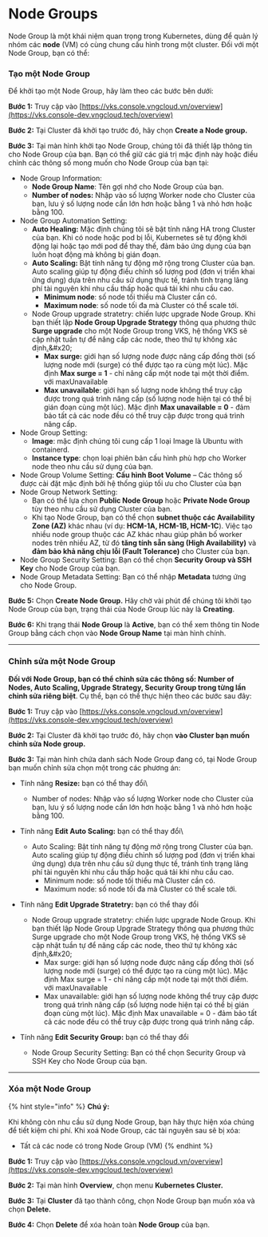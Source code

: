 # Node Groups

Node Group là một khái niệm quan trọng trong Kubernetes, dùng để quản lý nhóm các **node** (VM) có cùng chung cấu hình trong một cluster. Đối với một Node Group, bạn có thể:

### Tạo một Node Group <a href="#nodegroups-taomotnodegroup" id="nodegroups-taomotnodegroup"></a>

Để khởi tạo một Node Group, hãy làm theo các bước bên dưới:

**Bước 1:** Truy cập vào [https://vks.console.vngcloud.vn/overview](https://vks.console-dev.vngcloud.tech/overview)

**Bước 2:** Tại Cluster đã khởi tạo trước đó, hãy chọn **Create a Node group.**

**Bước 3:** Tại màn hình khởi tạo Node Group, chúng tôi đã thiết lập thông tin cho Node Group của bạn. Bạn có thể giữ các giá trị mặc định này hoặc điều chỉnh các thông số mong muốn cho Node Group của bạn tại:

* Node Group Information:
  * **Node Group Name**: Tên gợi nhớ cho Node Group của bạn.&#x20;
  * **Number of nodes:** Nhập vào số lượng Worker node cho Cluster của bạn, lưu ý số lượng node cần lớn hơn hoặc bằng 1 và nhỏ hơn hoặc bằng 100.
* Node Group Automation Setting:
  * **Auto Healing:** Mặc định chúng tôi sẽ bật tính năng HA trong Cluster của bạn. Khi có node hoặc pod bị lỗi, Kubernetes sẽ tự động khởi động lại hoặc tạo mới pod để thay thế, đảm bảo ứng dụng của bạn luôn hoạt động mà không bị gián đoạn.
  * **Auto Scaling:** Bật tính năng tự động mở rộng trong Cluster của bạn. Auto scaling giúp tự động điều chỉnh số lượng pod (đơn vị triển khai ứng dụng) dựa trên nhu cầu sử dụng thực tế, tránh tình trạng lãng phí tài nguyên khi nhu cầu thấp hoặc quá tải khi nhu cầu cao.
    * **Minimum node**: số node tối thiểu mà Cluster cần có.
    * **Maximum node**: số node tối đa mà Cluster có thể scale tới.
  * Node Group upgrade stratetry: chiến lược upgrade Node Group. Khi bạn thiết lập **Node Group Upgrade Strategy** thông qua phương thức **Surge upgrade** cho một Node Group trong VKS, hệ thống VKS sẽ cập nhật tuần tự để nâng cấp các node, theo thứ tự không xác định[.](https://cloud.google.com/kubernetes-engine/docs/concepts/node-pool-upgrade-strategies.)&#x20;
    * **Max surge:** giới hạn số lượng node được nâng cấp đồng thời (số lượng node mới (surge) có thể được tạo ra cùng một lúc). Mặc định **Max surge = 1** - chỉ nâng cấp một node tại một thời điểm. với maxUnavailable
    * **Max unavailable**: giới hạn số lượng node không thể truy cập được trong quá trình nâng cấp (số lượng node hiện tại có thể bị gián đoạn cùng một lúc). Mặc định **Max unavailable = 0** - đảm bảo tất cả các node đều có thể truy cập được trong quá trình nâng cấp.
* Node Group Setting:
  * **Image**: mặc định chúng tôi cung cấp 1 loại Image là Ubuntu with containerd.
  * **Instance type**: chọn loại phiên bản cấu hình phù hợp cho Worker node theo nhu cầu sử dụng của bạn.
* Node Group Volume Setting: **Cấu hình Boot Volume** – Các thông số được cài đặt mặc định bởi hệ thống giúp tối ưu cho Cluster của bạn
* Node Group Network Setting:&#x20;
  * Bạn có thể lựa chọn **Public Node Group** hoặc **Private Node Group** tùy theo nhu cầu sử dụng Cluster của bạn.
  * Khi tạo Node Group, bạn có thể chọn **subnet thuộc các Availability Zone (AZ)** khác nhau (ví dụ: **HCM-1A, HCM-1B, HCM-1C**). Việc tạo nhiều node group thuộc các AZ khác nhau giúp phân bố worker nodes trên nhiều AZ, từ đó **tăng tính sẵn sàng (High Availability)** và **đảm bảo khả năng chịu lỗi (Fault Tolerance)** cho Cluster của bạn.
* Node Group Security Setting: Bạn có thể chọn **Security Group và SSH Key** cho Node Group của bạn.
* Node Group Metadata Setting: Bạn có thể nhập **Metadata** tương ứng cho Node Group.

**Bước 5:** Chọn **Create Node Group.** Hãy chờ vài phút để chúng tôi khởi tạo Node Group của bạn, trạng thái của Node Group lúc này là **Creating**.

**Bước 6:** Khi trạng thái **Node Group** là **Active**, bạn có thể xem thông tin Node Group bằng cách chọn vào **Node Group Name** tại màn hình chính.

***

### Chỉnh sửa một Node Group <a href="#nodegroups-chinhsuamotnodegroup" id="nodegroups-chinhsuamotnodegroup"></a>

**Đối với Node Group, bạn có thể chỉnh sửa các thông số: Number of Nodes, Auto Scaling, Upgrade Strategy, Security Group trong từng lần chỉnh sửa riêng biệt**. Cụ thể, bạn có thể thực hiện theo các bước sau đây:&#x20;

**Bước 1:** Truy cập vào [https://vks.console.vngcloud.vn/overview](https://vks.console-dev.vngcloud.tech/overview)

**Bước 2:** Tại Cluster đã khởi tạo trước đó, hãy chọn **vào Cluster bạn muốn chỉnh sửa Node group.**

**Bước 3:** Tại màn hình chứa danh sách Node Group đang có, tại Node Group bạn muốn chỉnh sửa chọn một trong các phương án:&#x20;

* Tính năng **Resize:** bạn có thể thay đổi\

  * Number of nodes:  Nhập vào số lượng Worker node cho Cluster của bạn, lưu ý số lượng node cần lớn hơn hoặc bằng 1 và nhỏ hơn hoặc bằng 100.
* Tính năng **Edit Auto Scaling:** bạn có thể thay đổi\

  * Auto Scaling: Bật tính năng tự động mở rộng trong Cluster của bạn. Auto scaling giúp tự động điều chỉnh số lượng pod (đơn vị triển khai ứng dụng) dựa trên nhu cầu sử dụng thực tế, tránh tình trạng lãng phí tài nguyên khi nhu cầu thấp hoặc quá tải khi nhu cầu cao.
    * Minimum node: số node tối thiểu mà Cluster cần có.
    * Maximum node: số node tối đa mà Cluster có thể scale tới.
* Tính năng **Edit Upgrade Stratetry:** bạn có thể thay đổi
  * Node Group upgrade stratetry: chiến lược upgrade Node Group. Khi bạn thiết lập Node Group Upgrade Strategy thông qua phương thức Surge upgrade cho một Node Group trong VKS, hệ thống VKS sẽ cập nhật tuần tự để nâng cấp các node, theo thứ tự không xác định[.](https://cloud.google.com/kubernetes-engine/docs/concepts/node-pool-upgrade-strategies.)&#x20;
    * Max surge: giới hạn số lượng node được nâng cấp đồng thời (số lượng node mới (surge) có thể được tạo ra cùng một lúc). Mặc định Max surge = 1 - chỉ nâng cấp một node tại một thời điểm. với maxUnavailable
    * Max unavailable: giới hạn số lượng node không thể truy cập được trong quá trình nâng cấp (số lượng node hiện tại có thể bị gián đoạn cùng một lúc). Mặc định Max unavailable = 0 - đảm bảo tất cả các node đều có thể truy cập được trong quá trình nâng cấp.
* Tính năng **Edit Security Group:** bạn có thể thay đổi
  * Node Group Security Setting: Bạn có thể chọn Security Group và SSH Key cho Node Group của bạn.

***

### Xóa một Node Group <a href="#nodegroups-xoamotnodegroup" id="nodegroups-xoamotnodegroup"></a>

{% hint style="info" %}
**Chú ý:**

Khi không còn nhu cầu sử dụng Node Group, bạn hãy thực hiện xóa chúng để tiết kiệm chi phí.  Khi xoá Node Group, các tài nguyên sau sẽ bị xóa:

* Tất cả các node có trong Node Group (VM)
{% endhint %}

**Bước 1:** Truy cập vào [https://vks.console.vngcloud.vn/overview](https://vks.console-dev.vngcloud.tech/overview)

**Bước 2:** Tại màn hình **Overview**, chọn menu **Kubernetes Cluster.**

**Bước 3:** Tại **Cluster** đã tạo thành công, chọn Node Group bạn muốn xóa và chọn **Delete.**

**Bước 4:** Chọn **Delete** để xóa hoàn toàn **Node Group** của bạn.
